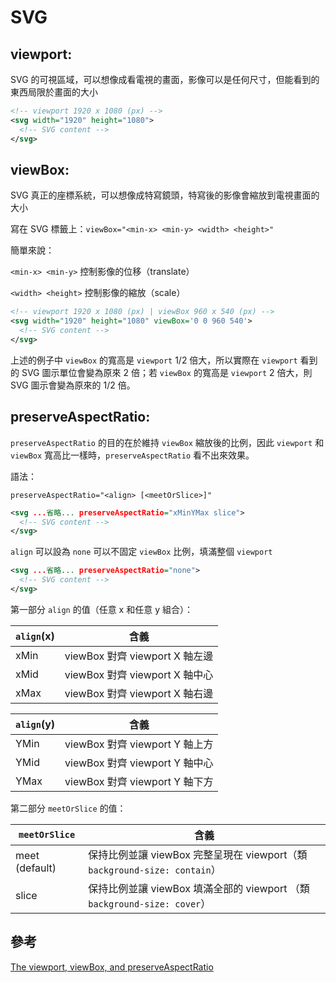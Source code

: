 # SVG

## **viewport:**

SVG 的可視區域，可以想像成看電視的畫面，影像可以是任何尺寸，但能看到的東西局限於畫面的大小

```xml
<!-- viewport 1920 x 1080 (px) -->
<svg width="1920" height="1080">
  <!-- SVG content -->
</svg>
```

## **viewBox:**

SVG 真正的座標系統，可以想像成特寫鏡頭，特寫後的影像會縮放到電視畫面的大小

寫在 SVG 標籤上：`viewBox="<min-x> <min-y> <width> <height>"`

簡單來說：

`<min-x> <min-y>` 控制影像的位移（translate）

`<width> <height>` 控制影像的縮放（scale）

```xml
<!-- viewport 1920 x 1080 (px) | viewBox 960 x 540 (px) -->
<svg width="1920" height="1080" viewBox='0 0 960 540'>
  <!-- SVG content -->
</svg>
```

上述的例子中 `viewBox` 的寬高是 `viewport` 1/2 倍大，所以實際在 `viewport` 看到的 SVG 圖示單位會變為原來 2 倍；若 `viewBox` 的寬高是 `viewport` 2 倍大，則 SVG 圖示會變為原來的 1/2 倍。

## **preserveAspectRatio:**

`preserveAspectRatio` 的目的在於維持 `viewBox` 縮放後的比例，因此 `viewport` 和 `viewBox` 寬高比一樣時，`preserveAspectRatio` 看不出來效果。

語法：

`preserveAspectRatio="<align> [<meetOrSlice>]"`

```xml
<svg ...省略... preserveAspectRatio="xMinYMax slice">
  <!-- SVG content -->
</svg>

```

`align` 可以設為 `none` 可以不固定 `viewBox` 比例，填滿整個 `viewport`

```xml
<svg ...省略... preserveAspectRatio="none">
  <!-- SVG content -->
</svg>

```


第一部分 `align` 的值（任意 x 和任意 y 組合）：

| `align`(x) | 含義                           |
| ---------- | ------------------------------ |
| xMin       | viewBox 對齊 viewport X 軸左邊 |
| xMid       | viewBox 對齊 viewport X 軸中心 |
| xMax       | viewBox 對齊 viewport X 軸右邊 |

| `align`(y) | 含義                           |
| ---------- | ------------------------------ |
| YMin       | viewBox 對齊 viewport Y 軸上方 |
| YMid       | viewBox 對齊 viewport Y 軸中心 |
| YMax       | viewBox 對齊 viewport Y 軸下方 |

第二部分 `meetOrSlice` 的值：

| `meetOrSlice`  | 含義                                                                      |
| -------------- | ------------------------------------------------------------------------- |
| meet (default) | 保持比例並讓 viewBox 完整呈現在 viewport（類 `background-size: contain`） |
| slice          | 保持比例並讓 viewBox 填滿全部的 viewport （類 `background-size: cover`）  |

## 參考

[The viewport, viewBox, and preserveAspectRatio](https://www.sarasoueidan.com/blog/svg-coordinate-systems/)
